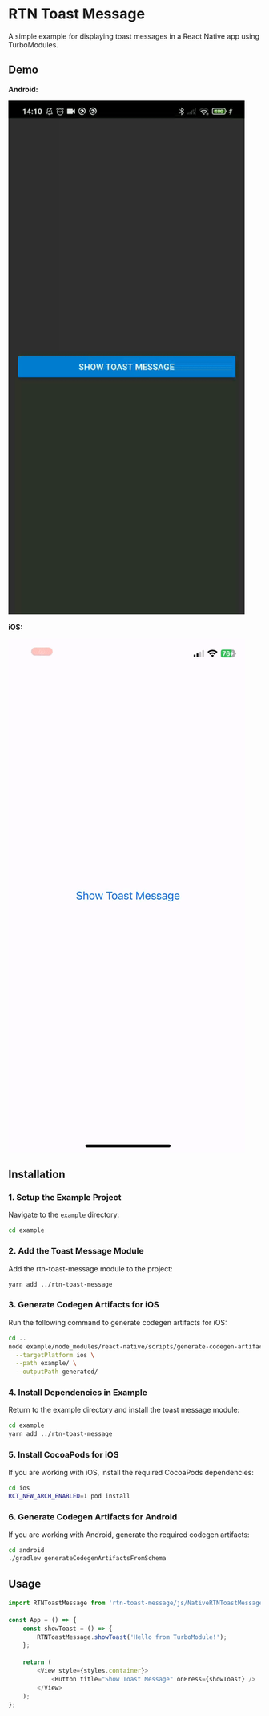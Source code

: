 # RTN Toast Message

A simple example for displaying toast messages in a React Native app using TurboModules.

## Demo

**Android:**

![Android Example](assets/android_example.gif)

**iOS:**

![iOS Example](assets/ios_example.gif)

## Installation

### 1. Setup the Example Project

Navigate to the `example` directory:

```sh
cd example
```

### 2. Add the Toast Message Module

Add the rtn-toast-message module to the project:

```sh
yarn add ../rtn-toast-message
```
### 3. Generate Codegen Artifacts for iOS

Run the following command to generate codegen artifacts for iOS:

```sh
cd ..
node example/node_modules/react-native/scripts/generate-codegen-artifacts.js \
  --targetPlatform ios \
  --path example/ \
  --outputPath generated/
```

### 4. Install Dependencies in Example

Return to the example directory and install the toast message module:

```sh
cd example
yarn add ../rtn-toast-message
```

### 5. Install CocoaPods for iOS

If you are working with iOS, install the required CocoaPods dependencies:

```sh
cd ios
RCT_NEW_ARCH_ENABLED=1 pod install
```
### 6. Generate Codegen Artifacts for Android

If you are working with Android, generate the required codegen artifacts:

```sh
cd android
./gradlew generateCodegenArtifactsFromSchema
```

## Usage

```js
import RTNToastMessage from 'rtn-toast-message/js/NativeRTNToastMessage';

const App = () => {
    const showToast = () => {
        RTNToastMessage.showToast('Hello from TurboModule!');
    };

    return (
        <View style={styles.container}>
            <Button title="Show Toast Message" onPress={showToast} />
        </View>
    );
};
```
